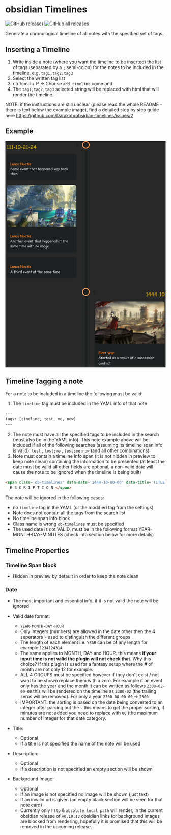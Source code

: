 # obsidian Timelines
![GitHub release)](https://img.shields.io/github/v/release/Darakah/obsidian-timelines)
![GitHub all releases](https://img.shields.io/github/downloads/Darakah/obsidian-timelines/total)

Generate a chronological timeline of all notes with the specified set of tags. 

## Inserting a Timeline

1. Write inside a note (where you want the timeline to be inserted) the list of tags (separated by a `;` semi-colon) for the notes to be included in the timeline. e.g. `tag1;tag2;tag3` 
2. Select the written tag list
3. ctrl/cmd + P -> Choose `add timeline` command
4. The `tag1;tag2;tag3` selected string will be replaced with html that will render the timeline. 

NOTE: if the instructions are still unclear (please read the whole README - there is text below the example image), find a detailed step by step guide here https://github.com/Darakah/obsidian-timelines/issues/2

## Example
![example](https://raw.githubusercontent.com/Darakah/obsidian-timelines/main/images/exp_2.png)

## Timeline Tagging a note
For a note to be included in a timeline the following must be valid:
1. The `timeline` tag must be included in the YAML info of that note
```html
---
tags: [timeline, test, me, now]
---
```
2. The note must have all the specified tags to be included in the search (must also be in the YAML info). This note example above will be included if all of the following searches (assuming its timeline span info is valid): `test` , `test;me` , `test;me;now` (and all other combinations) 
3. Note must contain a timeline info span (it is not hidden in preview to keep note clean) containing the information to be presented (at least the date must be valid all other fields are optional, a non-valid date will cause the note to be ignored when the timeline is being built)

```html
<span class='ob-timelines' data-date='1444-10-00-00' data-title='TITLE' data-img = 'URL'> D
  E S C R I P T I O N </span> 
```

The note will be ignored in the following cases:
- no `timeline` tag in the YAML (or the modified tag from the settings)
- Note does not contain all the tags from the search list
- No timeline span info block
- Class name is wrong `ob-timelines` must be specified
- The used date is not VALID, must be in the following format YEAR-MONTH-DAY-MINUTES (check info section below for more details)

## Timeline Properties

### Timeline Span block
- Hidden in preview by default in order to keep the note clean

### Date
- The most important and essential info, if it is not valid the note will be ignored

- Valid date format: 
  - `YEAR-MONTH-DAY-HOUR`
  - Only integers (numbers) are allowed in the date other then the 4 seperators `-` used to distinguish the different groups
  - The length of each element i.e. `YEAR` can be of any length for example `1234124314`
  - The same applies to MONTH, DAY and HOUR. this means **if your input time is not valid the plugin will not check that**. Why this choice? If this plugin is used for a fantasy setup where the # of month are not only 12 for example.
  - ALL 4 GROUPS must be specified however if they don't exist / not want to be shown replace them with a zero. For example if an event only has the year and the month it can be written as follows `2300-02-00-00` this will be rendered on the timeline as `2300-02` (the trailing zeros will be removed). For only a year `2300-00-00-00` -> `2300`
  - IMPORTANT: the sorting is based on the date being converted to an integer after parsing out the `-` this means to get the proper sorting, if minutes are not added you need to replace with `00` (the maximum number of integer for that date category.

- Title:
  - Optional
  - If a title is not specified the name of the note will be used

- Description:
  - Optional
  - If a description is not specified an empty section will be shown

- Background Image:
  - Optional
  - If an image is not specified no image will be shown (just text)
  - If an invalid url is given (an empty black section will be seen for that note card)
  - Currently only `http` & `absolute local path` will render, in the current obsidian release of `v0.10.13` obsidian links for background images are blocked from rendering, hopefully it is promised that this will be removed in the upcuming release. 






